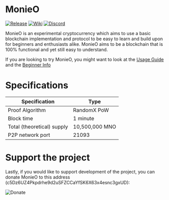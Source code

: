 MonieO
=========

[![Release](https://img.shields.io/github/v/release/Symphonic3/MonieO?display_name=tag)](https://github.com/Symphonic3/MonieO/releases/latest)
[![Wiki](https://img.shields.io/badge/wiki-work%20in%20progress-informational)](https://github.com/Symphonic3/MonieO/wiki)
[![Discord](https://img.shields.io/discord/750151713473953832)](https://discord.gg/y2Hx9Ewn2V)

MonieO is an experimental cryptocurrency which aims to use a basic blockchain implementation and protocol to be easy to learn and build upon for beginners and enthusiasts alike. MonieO aims to be a blockchain that is 100% functional and yet still easy to understand.

If you are looking to try MonieO, you might want to look at the [Usage Guide](https://github.com/Symphonic3/MonieO/wiki/Usage-Guide) and the [Beginner Info](https://github.com/Symphonic3/MonieO/wiki/Beginner-Info)

Specifications
=========

| Specification | Type |
|---------------|------|
| Proof Algorithm | RandomX PoW |
| Block time | 1 minute |
| Total (theoretical) supply | 10,500,000 MNO |
| P2P network port | 21093 |

Support the project
=========

Lastly, if you would like to support development of the project, you can donate MonieO to this address (c5Dz6UZ4Pkpdrhe9d2uSFZCCaYfSK6X63x4esnc3gxUD):

![Donate](https://img.shields.io/badge/donate%20mno-c5Dz6UZ4Pkpdrhe9d2uSFZCCaYfSK6X63x4esnc3gxUD-blue)
